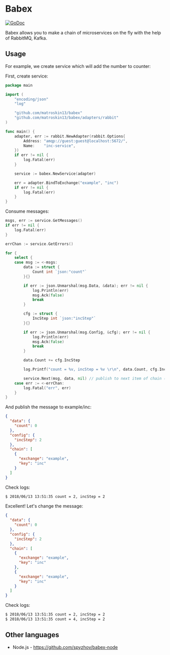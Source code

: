 # Babex

[![GoDoc](http://img.shields.io/badge/go-documentation-blue.svg?style=flat-square)](https://godoc.org/github.com/matroskin13/babex)

Babex allows you to make a chain of microservices on the fly with the help of RabbitMQ, Kafka.

## Usage

For example, we create service which will add the number to counter:

First, create service:

```go
package main

import (
    "encoding/json"
    "log"

    "github.com/matroskin13/babex"
    "github.com/matroskin13/babex/adapters/rabbit"
)

func main() {
    adapter, err := rabbit.NewAdapter(rabbit.Options{
        Address: "amqp://guest:guest@localhost:5672/",
        Name:    "inc-service",
    })
    if err != nil {
        log.Fatal(err)
    }

    service := babex.NewService(adapter)

    err = adapter.BindToExchange("example", "inc")
    if err != nil {
        log.Fatal(err)
    }
}
```

Consume messages:

```go
msgs, err := service.GetMessages()
if err != nil {
    log.Fatal(err)
}

errChan := service.GetErrors()

for {
    select {
    case msg := <-msgs:
        data := struct {
            Count int `json:"count"`
        }{}

        if err := json.Unmarshal(msg.Data, &data); err != nil {
            log.Println(err)
            msg.Ack(false)
            break
        }

        cfg := struct {
            IncStep int `json:"incStep"`
        }{}

        if err := json.Unmarshal(msg.Config, &cfg); err != nil {
            log.Println(err)
            msg.Ack(false)
            break
        }

        data.Count += cfg.IncStep

        log.Printf("count = %v, incStep = %v \r\n", data.Count, cfg.IncStep)

        service.Next(msg, data, nil) // publish to next item of chain (with ack)
    case err := <-errChan:
        log.Fatal("err", err)
    }
}
```

And publish the message to example/inc:

```json
{
  "data": {
    "count": 0
  },
  "config": {
    "incStep": 2
  },
  "chain": [
    {
      "exchange": "example",
      "key": "inc"
    }
  ]
}
```

Check logs:

```bash
$ 2018/06/13 13:51:35 count = 2, incStep = 2
```

Excellent! Let's change the message:

```json
{
  "data": {
    "count": 0
  },
  "config": {
    "incStep": 2
  },
  "chain": [
    {
      "exchange": "example",
      "key": "inc"
    },
    {
      "exchange": "example",
      "key": "inc"
    }
  ]
}
```

Check logs:

```bash
$ 2018/06/13 13:51:35 count = 2, incStep = 2
$ 2018/06/13 13:51:35 count = 4, incStep = 2
```

## Other languages

- Node.js - https://github.com/spyzhov/babex-node
